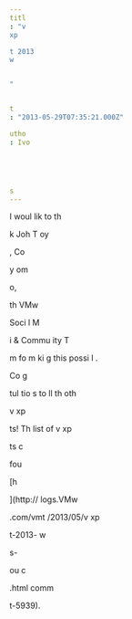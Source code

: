```yaml
---
titl
: "v
xp

t 2013 
w


"


t
: "2013-05-29T07:35:21.000Z"

utho
: Ivo 





s
---
```


I woul
 lik
 to th

k Joh
 T
oy

, Co

y 
om

o, 


 th
 VMw


 Soci
l M

i
 & Commu
ity T

m fo
 m
ki
g this possi
l
.

Co
g

tul
tio
s to 
ll th
 oth

 v
xp

ts! Th
 list of v
xp

ts c

 

 fou

 [h


](http://
logs.VMw


.com/vmt
/2013/05/v
xp

t-2013-
w




s-


ou
c

.html
comm

t-5939).






